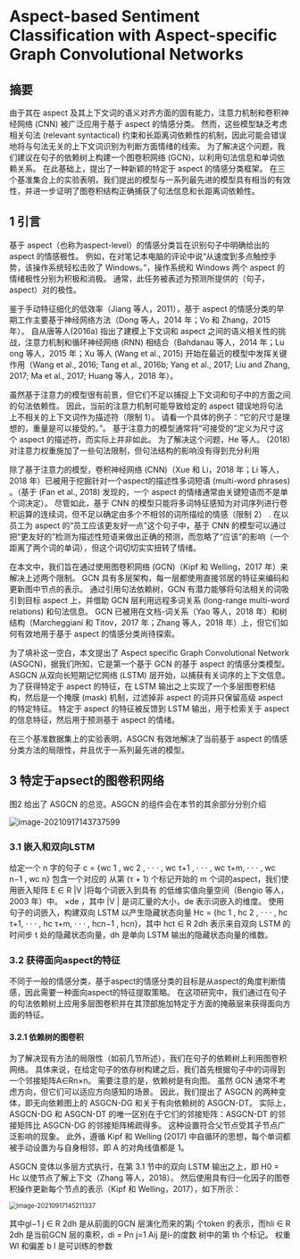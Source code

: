 # Aspect-based Sentiment Classification with Aspect-specific Graph Convolutional Networks

## 摘要

由于其在 aspect 及其上下文词的语义对齐方面的固有能力，注意力机制和卷积神经网络 (CNN) 被广泛应用于基于 aspect 的情感分类。 然而，这些模型缺乏考虑相关句法 (relevant syntactical) 约束和长距离词依赖性的机制，因此可能会错误地将与句法无关的上下文词识别为判断方面情绪的线索。 为了解决这个问题，我们建议在句子的依赖树上构建一个图卷积网络 (GCN)，以利用句法信息和单词依赖关系。 在此基础上，提出了一种新颖的特定于 aspect 的情感分类框架。 在三个基准集合上的实验表明，我们提出的模型与一系列最先进的模型具有相当的有效性，并进一步证明了图卷积结构正确捕获了句法信息和长距离词依赖性。

## 1 引言

基于 aspect（也称为aspect-level）的情感分类旨在识别句子中明确给出的 aspect 的情感极性。 例如，在对笔记本电脑的评论中说“从速度到多点触控手势，该操作系统轻松击败了 Windows。”，操作系统和 Windows 两个 aspect 的情绪极性分别为积极和消极。 通常，此任务被表述为预测所提供的（句子，aspect）对的极性。

鉴于手动特征细化的低效率（Jiang 等人，2011），基于 aspect 的情感分类的早期工作主要基于神经网络方法（Dong 等人，2014 年；Vo 和 Zhang，2015 年）。 自从唐等人(2016a) 指出了建模上下文词和 aspect 之间的语义相关性的挑战，注意力机制和循环神经网络 (RNN) 相结合（Bahdanau 等人，2014 年；Lu ong 等人，2015 年；Xu 等人 (Wang et al., 2015) 开始在最近的模型中发挥关键作用（Wang et al., 2016; Tang et al., 2016b; Yang et al., 2017; Liu and Zhang, 2017; Ma et al., 2017;  Huang 等人，2018 年）。

虽然基于注意力的模型很有前景，但它们不足以捕捉上下文词和句子中的方面之间的句法依赖性。 因此，当前的注意力机制可能导致给定的 aspect 错误地将句法上不相关的上下文词作为描述符（限制 1）。 请看一个具体的例子：“它的尺寸是理想的，重量是可以接受的。”。 基于注意力的模型通常将“可接受的”定义为尺寸这个 aspect 的描述符，而实际上并非如此。 为了解决这个问题，He 等人。  (2018) 对注意力权重施加了一些句法限制，但句法结构的影响没有得到充分利用

除了基于注意力的模型，卷积神经网络 (CNN)（Xue 和 Li，2018 年；Li 等人，2018 年）已被用于挖掘针对一个aspect的描述性多词短语 (multi-word phrases) 。（基于 (Fan et al., 2018) 发现的，一个 aspect 的情绪通常由关键短语而不是单个词决定）。 尽管如此，基于 CNN 的模型只能将多词特征感知为对词序列进行卷积运算的连续词，但不足以确定由多个不相邻的词所描绘的情感（限制 2）  . 在以员工为 aspect 的“员工应该更友好一点”这个句子中，基于 CNN 的模型可以通过把“更友好的”检测为描述性短语来做出正确的预测，而忽略了“应该”的影响（一个距离了两个词的单词），但这个词切切实实扭转了情绪。

在本文中，我们旨在通过使用图卷积网络 (GCN)（Kipf 和 Welling，2017 年）来解决上述两个限制。  GCN 具有多层架构，每一层都使用直接邻居的特征来编码和更新图中节点的表示。 通过引用句法依赖树，GCN 有潜力能够将句法相关的词吸引到目标 aspect 上，并借助 GCN 层利用远程多词关系 (long-range multi-word relations) 和句法信息。  GCN 已被用在文档-词关系（Yao 等人，2018 年）和树结构（Marcheggiani 和 Titov，2017 年；Zhang 等人，2018 年）上，但它们如何有效地用于基于 aspect 的情感分类尚待探索。

为了填补这一空白，本文提出了 Aspect specific Graph Convolutional Network (ASGCN)，据我们所知，它是第一个基于 GCN 的基于 aspect 的情感分类模型。  ASGCN 从双向长短期记忆网络 (LSTM) 层开始，以捕获有关词序的上下文信息。 为了获得特定于 aspect 的特征，在 LSTM 输出之上实现了一个多层图卷积结构，然后是一个掩膜 (mask) 机制，过滤掉非 aspect 的词并只保留高级 aspect 的特定特征。 特定于 aspect 的特征被反馈到 LSTM 输出，用于检索关于 aspect 的信息特征，然后用于预测基于 aspect 的情绪。

在三个基准数据集上的实验表明，ASGCN 有效地解决了当前基于 aspect 的情感分类方法的局限性，并且优于一系列最先进的模型。

## 3 特定于apsect的图卷积网络

图2 给出了 ASGCN 的总览。ASGCN 的组件会在本节的其余部分分别介绍

![image-20210917143737599](https://gitee.com/Wales-Z/image_bed/raw/master/img/image-20210917143737599.png)

### 3.1 嵌入和双向LSTM

给定一个 n 字的句子 c = {wc 1 , wc 2 , · · · , wc τ+1 , · · · , wc τ+m, · · · , wc n−1 , wc n} 包含一个对应的 从第 (τ + 1) 个标记开始的 m 个词的aspect，我们使用嵌入矩阵 E ∈ R |V |将每个词嵌入到具有 的低维实值向量空间（Bengio 等人，2003 年）中。  ×de ，其中 |V | 是词汇量的大小，de 表示词嵌入的维度。 使用句子的词嵌入，构建双向 LSTM 以产生隐藏状态向量 Hc = {hc 1 , hc 2 , · · · , hc τ+1, · · · , hc τ+m, · · ·  , hcn−1 , hcn}，其中 hct ∈ R 2dh 表示来自双向 LSTM 的时间步 t 处的隐藏状态向量，dh 是单向 LSTM 输出的隐藏状态向量的维数。

### 3.2 获得面向aspect的特征

不同于一般的情感分类，基于aspect的情感分类的目标是从aspect的角度判断情感，因此需要一种面向aspect的特征提取策略。 在这项研究中，我们通过在句子的句法依赖树上应用多层图卷积并在其顶部施加特定于方面的掩蔽层来获得面向方面的特征。

#### 3.2.1 依赖树的图卷积

为了解决现有方法的局限性（如前几节所述），我们在句子的依赖树上利用图卷积网络。 具体来说，在给定句子的依存树构建之后，我们首先根据句子中的词得到一个邻接矩阵A∈Rn×n。 需要注意的是，依赖树是有向图。 虽然 GCN 通常不考虑方向，但它们可以适应方向感知的场景。 因此，我们提出了 ASGCN 的两种变体，即无向依赖图上的 ASGCN-DG 和关于有向依赖树的 ASGCN-DT。 实际上，ASGCN-DG 和 ASGCN-DT 的唯一区别在于它们的邻接矩阵：ASGCN-DT 的邻接矩阵比 ASGCN-DG 的邻接矩阵稀疏得多。 这种设置符合父节点受其子节点广泛影响的现象。 此外，遵循 Kipf 和 Welling (2017) 中自循环的思想，每个单词都被手动设置为与自身相邻，即 A 的对角线值都是 1。

ASGCN 变体以多层方式执行，在第 3.1 节中的双向 LSTM 输出之上，即 H0 = Hc 以使节点了解上下文（Zhang 等人，2018）。 然后使用具有归一化因子的图卷积操作更新每个节点的表示（Kipf 和 Welling，2017），如下所示：

<img src="https://gitee.com/Wales-Z/image_bed/raw/master/img/image-20210917145211337.png" alt="image-20210917145211337" style="zoom:80%;" />

其中gl−1 j ∈ R 2dh 是从前面的GCN 层演化而来的第j 个token 的表示，而hli ∈ R 2dh 是当前GCN 层的乘积，di = Pn j=1 Aij 是i-的度数 树中的第 th 个标记。 权重 Wl 和偏差 b l 是可训练的参数

